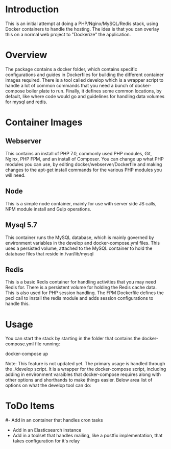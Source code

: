 # Introduction

This is an initial attempt at doing a PHP/Nginx/MySQL/Redis stack, using Docker containers to handle the hosting. The idea is that you can overlay this on a normal web project to "Dockerize" the application. 

# Overview

The package contains a docker folder, which contains specific configurations and guides in Dockerfiles for building the different container images required.  There is a tool called develop which is a wrapper script to handle a lot of common commands that you need a bunch of docker-compose boiler plate to run. Finally, it defines some common locations, by default, like where code would go and guidelines for handling data volumes for mysql and redis.

# Container Images

## Webserver

This contains an install of PHP 7.0, commonly used PHP modules, Git, Nginx, PHP FPM, and an install of Composer. You can change up what PHP modules you can use, by editing docker/webserver/Dockerfile and making changes to the apt-get install commands for the various PHP modules you will need. 

## Node

This is a simple node container, mainly for use with server side JS calls, NPM module install and Gulp operations.

## Mysql 5.7

This container runs the MySQL database, which is mainly governed by environment variables in the develop and docker-compose.yml files. This uses a persisted volume, attached to the MySQL container to hold the database files that reside in /var/lib/mysql

## Redis

This is a basic Redis container for handling activities that you may need Redis for.  There is a persistent volume for holding the Redis cache data. 
This is also used for PHP session handling. The FPM Dockerfile defines the pecl call to install the redis module and adds session configurations to handle this.

# Usage

You can start the stack by starting in the folder that contains the docker-compose.yml file running:
 
 docker-compose up

Note: This feature is not updated yet. 
The primary usage is handled through the ./develop script. It is a wrapper for the docker-compose script, including adding in environment varaibles that docker-compose requires along with other options and shorthands to make things easier.  Below area list of options on what the develop tool can do:



# ToDo Items

#- Add in an container that handles cron tasks
- Add in an Elasticsearch instance
- Add in a toolset that handles mailing, like a postfix implementation, that takes configuration for it's relay


